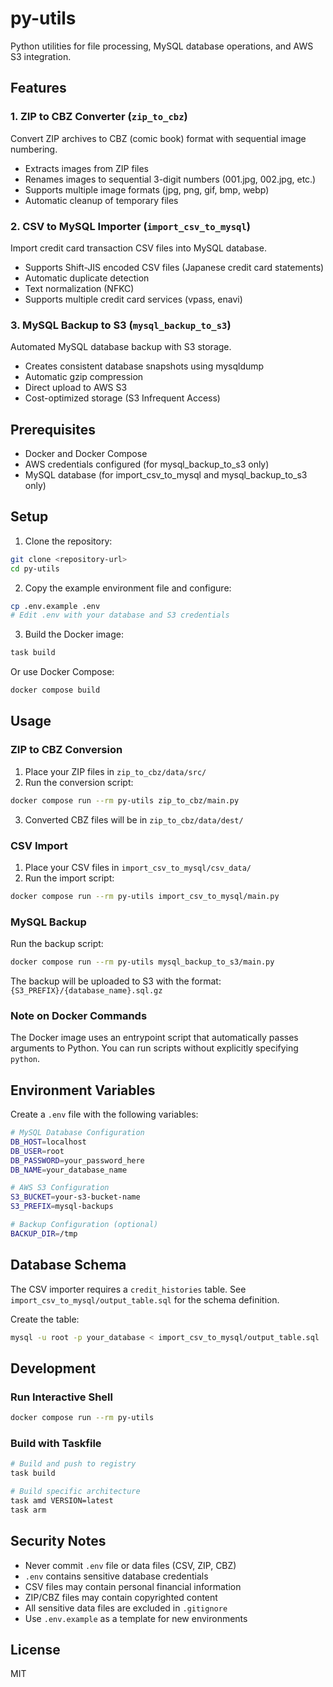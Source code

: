 # py-utils

Python utilities for file processing, MySQL database operations, and AWS S3 integration.

## Features

### 1. ZIP to CBZ Converter (`zip_to_cbz`)

Convert ZIP archives to CBZ (comic book) format with sequential image numbering.

- Extracts images from ZIP files
- Renames images to sequential 3-digit numbers (001.jpg, 002.jpg, etc.)
- Supports multiple image formats (jpg, png, gif, bmp, webp)
- Automatic cleanup of temporary files

### 2. CSV to MySQL Importer (`import_csv_to_mysql`)

Import credit card transaction CSV files into MySQL database.

- Supports Shift-JIS encoded CSV files (Japanese credit card statements)
- Automatic duplicate detection
- Text normalization (NFKC)
- Supports multiple credit card services (vpass, enavi)

### 3. MySQL Backup to S3 (`mysql_backup_to_s3`)

Automated MySQL database backup with S3 storage.

- Creates consistent database snapshots using mysqldump
- Automatic gzip compression
- Direct upload to AWS S3
- Cost-optimized storage (S3 Infrequent Access)

## Prerequisites

- Docker and Docker Compose
- AWS credentials configured (for mysql_backup_to_s3 only)
- MySQL database (for import_csv_to_mysql and mysql_backup_to_s3 only)

## Setup

1. Clone the repository:
```bash
git clone <repository-url>
cd py-utils
```

2. Copy the example environment file and configure:
```bash
cp .env.example .env
# Edit .env with your database and S3 credentials
```

3. Build the Docker image:
```bash
task build
```

Or use Docker Compose:
```bash
docker compose build
```

## Usage

### ZIP to CBZ Conversion

1. Place your ZIP files in `zip_to_cbz/data/src/`
2. Run the conversion script:
```bash
docker compose run --rm py-utils zip_to_cbz/main.py
```
3. Converted CBZ files will be in `zip_to_cbz/data/dest/`

### CSV Import

1. Place your CSV files in `import_csv_to_mysql/csv_data/`
2. Run the import script:
```bash
docker compose run --rm py-utils import_csv_to_mysql/main.py
```

### MySQL Backup

Run the backup script:
```bash
docker compose run --rm py-utils mysql_backup_to_s3/main.py
```

The backup will be uploaded to S3 with the format: `{S3_PREFIX}/{database_name}.sql.gz`

### Note on Docker Commands

The Docker image uses an entrypoint script that automatically passes arguments to Python. You can run scripts without explicitly specifying `python`.

## Environment Variables

Create a `.env` file with the following variables:

```bash
# MySQL Database Configuration
DB_HOST=localhost
DB_USER=root
DB_PASSWORD=your_password_here
DB_NAME=your_database_name

# AWS S3 Configuration
S3_BUCKET=your-s3-bucket-name
S3_PREFIX=mysql-backups

# Backup Configuration (optional)
BACKUP_DIR=/tmp
```

## Database Schema

The CSV importer requires a `credit_histories` table. See `import_csv_to_mysql/output_table.sql` for the schema definition.

Create the table:
```bash
mysql -u root -p your_database < import_csv_to_mysql/output_table.sql
```

## Development

### Run Interactive Shell

```bash
docker compose run --rm py-utils
```

### Build with Taskfile

```bash
# Build and push to registry
task build

# Build specific architecture
task amd VERSION=latest
task arm
```

## Security Notes

- Never commit `.env` file or data files (CSV, ZIP, CBZ)
- `.env` contains sensitive database credentials
- CSV files may contain personal financial information
- ZIP/CBZ files may contain copyrighted content
- All sensitive data files are excluded in `.gitignore`
- Use `.env.example` as a template for new environments

## License

MIT
